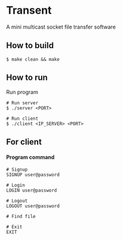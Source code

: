 # Transent
A mini multicast socket file transfer software


## How to build
```
$ make clean && make
```
## How to run
Run program
```
# Run server
$ ./server <PORT>

# Run client
$ ./client <IP_SERVER> <PORT>
```

## For client
#### Program command
```
# Signup
SIGNUP user@password

# Login
LOGIN user@password

# Logout
LOGOUT user@password

# Find file

# Exit
EXIT
```